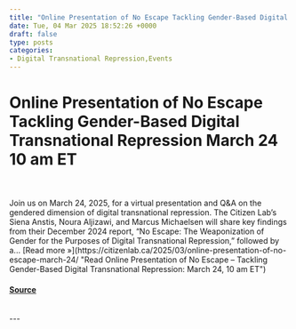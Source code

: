 ```yaml
---
title: "Online Presentation of No Escape Tackling Gender-Based Digital Transnational Repression March 24 10 am ET"
date: Tue, 04 Mar 2025 18:52:26 +0000
draft: false
type: posts
categories: 
- Digital Transnational Repression,Events
---
```

# Online Presentation of No Escape Tackling Gender-Based Digital Transnational Repression March 24 10 am ET

<br/>

<br/>
Join us on March 24, 2025, for a virtual presentation and Q&A on the gendered dimension of digital transnational repression. The Citizen Lab’s Siena Anstis, Noura Aljizawi, and Marcus Michaelsen will share key findings from their December 2024 report, “No Escape: The Weaponization of Gender for the Purposes of Digital Transnational Repression,” followed by a... [Read more »](https://citizenlab.ca/2025/03/online-presentation-of-no-escape-march-24/ "Read Online Presentation of No Escape – Tackling Gender-Based Digital Transnational Repression: March 24, 10 am ET")

#### [Source](https://citizenlab.ca/2025/03/online-presentation-of-no-escape-march-24/)

<br/>
---
